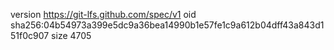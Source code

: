 version https://git-lfs.github.com/spec/v1
oid sha256:04b54973a399e5dc9a36bea14990b1e57fe1c9a612b04dff43a843d151f0c907
size 4705
